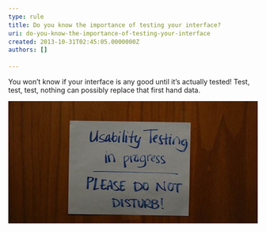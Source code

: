 ```yaml
---
type: rule
title: Do you know the importance of testing your interface?
uri: do-you-know-the-importance-of-testing-your-interface
created: 2013-10-31T02:45:05.0000000Z
authors: []

---
```


You won’t know if your interface is any good until it’s actually tested! Test, test, test, nothing can possibly replace that first hand data.

![]()![](UsabilityTesting.jpg)
